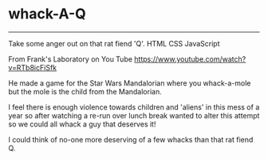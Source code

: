 # whack-A-Q

---

Take some anger out on that rat fiend 'Q'. HTML CSS JavaScript

From Frank's Laboratory on You Tube
https://www.youtube.com/watch?v=RTb8icFiSfk

He made a game for the Star Wars Mandalorian where you whack-a-mole but the mole is the child from the Mandalorian.

I feel there is enough violence towards children and 'aliens' in this mess of a year so after watching a re-run over lunch break wanted to alter this attempt so we could all whack a guy that deserves it!

I could think of no-one more deserving of a few whacks than that rat fiend Q.
